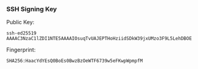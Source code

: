 ### SSH Signing Key
Public Key:
```
ssh-ed25519 AAAAC3NzaC1lZDI1NTE5AAAAIOsuqTvUAJEPTHoHziidSDkW39jxUMzo3F9L5LehDBOE
```
Fingerprint:
```
SHA256:HaacYdYEsQ0BoEs0BwzBzOeWTF6739w5eFKwpWpmpfM
```

